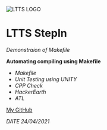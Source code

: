 ![LTTS LOGO](https://th.bing.com/th/id/OIP.ljlc-F5LTH0U_cD9OAQBgQHaCw?pid=ImgDet&rs=1)

# LTTS StepIn

_Demonstraion of Makefile_

**Automating compiling using Makefile**

* _Makefile_
* _Unit Testing using UNITY_
* _CPP Check_
* _HackerEarth_
* _ATL_

[My GitHub](https://github.com/navaneeth2324)

_DATE 24/04/2021_

